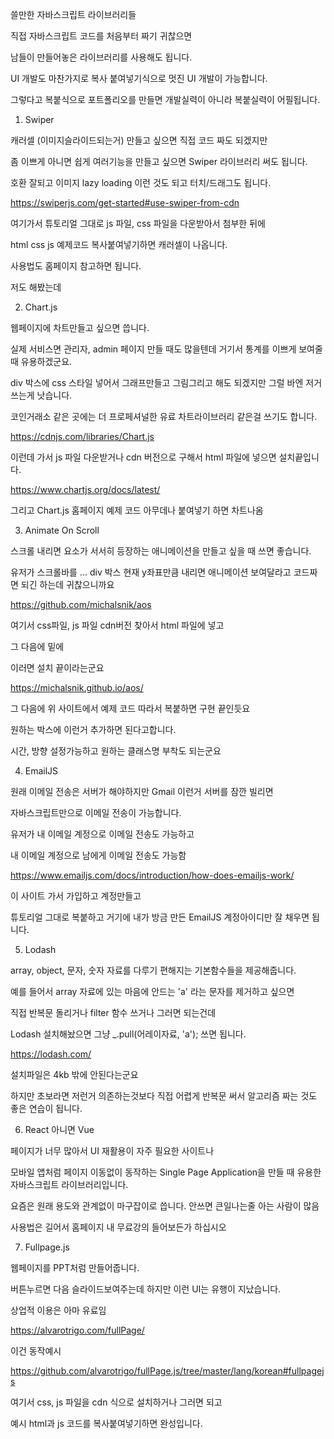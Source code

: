 쓸만한 자바스크립트 라이브러리들

직접 자바스크립트 코드를 처음부터 짜기 귀찮으면

남들이 만들어놓은 라이브러리를 사용해도 됩니다.

UI 개발도 마찬가지로 복사 붙여넣기식으로 멋진 UI 개발이 가능합니다.

그렇다고 복붙식으로 포트폴리오를 만들면 개발실력이 아니라 복붙실력이 어필됩니다.

1. Swiper

캐러셀 (이미지슬라이드되는거) 만들고 싶으면 직접 코드 짜도 되겠지만

좀 이쁘게 아니면 쉽게 여러기능을 만들고 싶으면 Swiper 라이브러리 써도 됩니다.

호환 잘되고 이미지 lazy loading 이런 것도 되고 터치/드래그도 됩니다.

https://swiperjs.com/get-started#use-swiper-from-cdn

여기가서 튜토리얼 그대로 js 파일, css 파일을 다운받아서 첨부한 뒤에

html css js 예제코드 복사붙여넣기하면 캐러셀이 나옵니다.

사용법도 홈페이지 참고하면 됩니다.

저도 해봤는데

2. Chart.js

웹페이지에 차트만들고 싶으면 씁니다.

실제 서비스면 관리자, admin 페이지 만들 때도 많을텐데 거기서 통계를 이쁘게 보여줄 때 유용하겠군요.

div 박스에 css 스타일 넣어서 그래프만들고 그림그리고 해도 되겠지만 그럴 바엔 저거 쓰는게 낫습니다.

코인거래소 같은 곳에는 더 프로페셔널한 유료 차트라이브러리 같은걸 쓰기도 합니다.

https://cdnjs.com/libraries/Chart.js

이런데 가서 js 파일 다운받거나 cdn 버전으로 구해서 html 파일에 넣으면 설치끝입니다.

https://www.chartjs.org/docs/latest/

그리고 Chart.js 홈페이지 예제 코드 아무데나 붙여넣기 하면 차트나옴

3. Animate On Scroll

스크롤 내리면 요소가 서서히 등장하는 애니메이션을 만들고 싶을 때 쓰면 좋습니다.

유저가 스크롤바를 ... div 박스 현재 y좌표만큼 내리면 애니메이션 보여달라고 코드짜면 되긴 하는데 귀찮으니까요

https://github.com/michalsnik/aos

여기서 css파일, js 파일 cdn버전 찾아서 html 파일에 넣고

그 다음에 밑에 <script> 태그 열어서

<script>
  AOS.init();
</script>

이러면 설치 끝이라는군요

https://michalsnik.github.io/aos/

그 다음에 위 사이트에서 예제 코드 따라서 복붙하면 구현 끝인듯요

<div data-aos="fade-up"></div>

원하는 박스에 이런거 추가하면 된다고합니다.

시간, 방향 설정가능하고 원하는 클래스명 부착도 되는군요

4. EmailJS

원래 이메일 전송은 서버가 해야하지만 Gmail 이런거 서버를 잠깐 빌리면

자바스크립트만으로 이메일 전송이 가능합니다.

유저가 내 이메일 계정으로 이메일 전송도 가능하고

내 이메일 계정으로 남에게 이메일 전송도 가능함

https://www.emailjs.com/docs/introduction/how-does-emailjs-work/

이 사이트 가서 가입하고 계정만들고

튜토리얼 그대로 복붙하고 거기에 내가 방금 만든 EmailJS 계정아이디만 잘 채우면 됩니다.

5. Lodash

array, object, 문자, 숫자 자료를 다루기 편해지는 기본함수들을 제공해줍니다.

예를 들어서 array 자료에 있는 마음에 안드는 'a' 라는 문자를 제거하고 싶으면

직접 반복문 돌리거나 filter 함수 쓰거나 그러면 되는건데

Lodash 설치해놨으면 그냥 \_.pull(어레이자료, 'a'); 쓰면 됩니다.

https://lodash.com/

설치파일은 4kb 밖에 안된다는군요

하지만 초보라면 저런거 의존하는것보다 직접 어렵게 반복문 써서 알고리즘 짜는 것도 좋은 연습이 됩니다.

6. React 아니면 Vue

페이지가 너무 많아서 UI 재활용이 자주 필요한 사이트나

모바일 앱처럼 페이지 이동없이 동작하는 Single Page Application을 만들 때 유용한 자바스크립트 라이브러리입니다.

요즘은 원래 용도와 관계없이 마구잡이로 씁니다. 안쓰면 큰일나는줄 아는 사람이 많음

사용법은 길어서 홈페이지 내 무료강의 들어보든가 하십시오

7. Fullpage.js

웹페이지를 PPT처럼 만들어줍니다.

버튼누르면 다음 슬라이드보여주는데 하지만 이런 UI는 유행이 지났습니다.

상업적 이용은 아마 유료임

https://alvarotrigo.com/fullPage/

이건 동작예시

https://github.com/alvarotrigo/fullPage.js/tree/master/lang/korean#fullpagejs

여기서 css, js 파일을 cdn 식으로 설치하거나 그러면 되고

예시 html과 js 코드를 복사붙여넣기하면 완성입니다.

